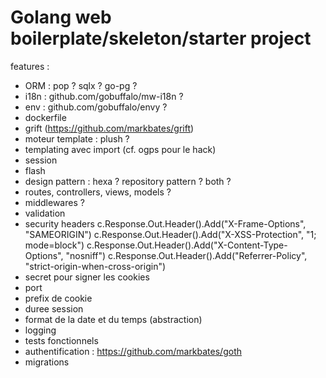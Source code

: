 # Golang web boilerplate/skeleton/starter project

features :

- ORM : pop ? sqlx ? go-pg ?
- i18n : github.com/gobuffalo/mw-i18n ?
- env : github.com/gobuffalo/envy ?
- dockerfile
- grift (https://github.com/markbates/grift)
- moteur template : plush ?
- templating avec import (cf. ogps pour le hack)
- session
- flash
- design pattern : hexa ? repository pattern ? both ?
- routes, controllers, views, models ?
- middlewares ?
- validation
- security headers
    c.Response.Out.Header().Add("X-Frame-Options", "SAMEORIGIN")
    c.Response.Out.Header().Add("X-XSS-Protection", "1; mode=block")
    c.Response.Out.Header().Add("X-Content-Type-Options", "nosniff")
    c.Response.Out.Header().Add("Referrer-Policy", "strict-origin-when-cross-origin")
- secret pour signer les cookies
- port
- prefix de cookie
- duree session
- format de la date et du temps (abstraction)
- logging
- tests fonctionnels
- authentification : https://github.com/markbates/goth
- migrations
